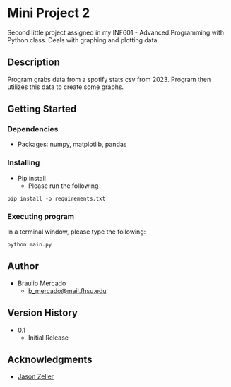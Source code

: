 # Mini Project 2

Second little project assigned in my INF601 - Advanced Programming with Python
class. Deals with graphing and plotting data. 


## Description

Program grabs data from a spotify stats csv from 2023. Program then utilizes
this data to create some graphs. 

## Getting Started

### Dependencies

*  Packages: numpy, matplotlib, pandas

### Installing

* Pip install
  * Please run the following
```
pip install -p requirements.txt
```


### Executing program
In a terminal window, please type the following:
```
python main.py
```

## Author

* Braulio Mercado  
  * b_mercado@mail.fhsu.edu

## Version History

* 0.1
    * Initial Release

## Acknowledgments

* [Jason Zeller](https://www.youtube.com/@profzeller)
